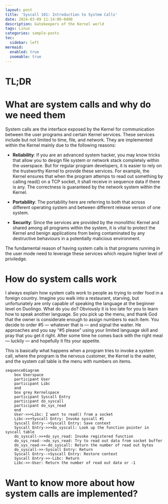```yaml
---
layout: post
title: 'Syscall 101: Introduction to System Calls'
date: 2024-03-09 11:14:00-0400
description: Gatekeepers of the Kernel world
tags: Linux
categories: sample-posts
toc:
  sidebar: left
mermaid:
  enabled: true
  zoomable: true
---
```


# TL;DR

# What are system calls and why do we need them

System calls are the interface exposed by the Kernel for communication between the user programs and certain Kernel services. These services include but not limited to time, file, and network. They are implemented within the Kernel mainly due to the following reasons: 

* **Reliability**: If you are an advanced system hacker, you may know tricks that allow you to design file system or network stack completely within the userspace. But for regular program developers, it is easier to rely on the trustworthy Kernel to provide these services. For example, the Kernel ensures that when the program attemps to read out something by calling read() on a TCP socket, it shall receive in sequence data if there is any. The correctness is guaranteed by the network system within the Kernel.

* **Portability**: The portability here are referring to both that across different operating system and between different release verson of one system.

* **Security**: Since the services are provided by the monolithic Kernel and shared among all programs within the system, it is vital to protect the Kernel and benign applications from being contaminated by any destructive behaviours in a potentially malicious environment.

The fundamental reason of having system calls is that programs running in the user mode need to leverage these services which require higher level of priviledge. 

<!-- (a) These services are shared by all processes in the operating system and  The program running in user space need to leverage the services provided by the Kernel, and (b)  -->

# How do system calls work

I always explain how system calls work to people as trying to order food in a foreign country. Imagine you walk into a restaurant, starving, but unfortunately are only capable of speaking the language at the beginner level on Duolingo. What do you do? Obviously it is too late for you to learn how to speak another language. So you pick up the menu, and thank God that the owner is considerate enough to assign numbers to each item. You decide to order #5 — whatever that is — and signal the waiter. He approaches and you say “#5 please” using your limited language skill and pray that you get it right. After some time he comes back with the right meal — luckily — and hopefully it fits your appetite. 

This is basically what happens when a program tries to invoke a system call, where the program is the nervous customer, the Kernel is the waiter, and the system call table is the menu with numbers on items.

```mermaid
sequenceDiagram
    box Userspace
    participant User
    participant Libc
    end
    box grey Kernelspace
    participant Syscall Entry
    participant do_syscall
    participant do_sys_read
    end
    User->>+Libc: I want to read() from a socket
    Libc->>+Syscall Entry: Invoke syscall #1
    Syscall Entry-->Syscall Entry: Save context
    Syscall Entry->>+do_syscall: Look up the function pointer in syscall table
    do_syscall->>+do_sys_read: Invoke registered function
    do_sys_read-->do_sys_read: Try to read out data from socket buffer
    do_sys_read->>-do_syscall: Return the number of read out bytes 
    do_syscall->>-Syscall Entry: Return
    Syscall Entry-->Syscall Entry: Restore context
    Syscall Entry->>-Libc: Return
    Libc->>-User: Return the number of read out data or -1
```

# Want to know more about how system calls are implemented?

